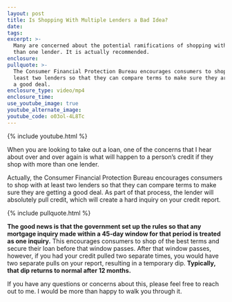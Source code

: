 ```yaml
---
layout: post
title: Is Shopping With Multiple Lenders a Bad Idea?
date:
tags:
excerpt: >-
  Many are concerned about the potential ramifications of shopping with more
  than one lender. It is actually recommended.
enclosure:
pullquote: >-
  The Consumer Financial Protection Bureau encourages consumers to shop with at
  least two lenders so that they can compare terms to make sure they are getting
  a good deal.
enclosure_type: video/mp4
enclosure_time:
use_youtube_image: true
youtube_alternate_image:
youtube_code: o03ol-4L8Tc
---
```


{% include youtube.html %}

When you are looking to take out a loan, one of the concerns that I hear about over and over again is what will happen to a person’s credit if they shop with more than one lender.

Actually, the Consumer Financial Protection Bureau encourages consumers to shop with at least two lenders so that they can compare terms to make sure they are getting a good deal. As part of that process, the lender will absolutely pull credit, which will create a hard inquiry on your credit report.

{% include pullquote.html %}

**The good news is that the government set up the rules so that any mortgage inquiry made within a 45-day window for that period is treated as one inquiry.** This encourages consumers to shop of the best terms and secure their loan before that window passes. After that window passes, however, if you had your credit pulled two separate times, you would have two separate pulls on your report, resulting in a temporary dip. **Typically, that dip returns to normal after 12 months.**

If you have any questions or concerns about this, please feel free to reach out to me. I would be more than happy to walk you through it.